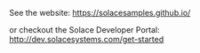 See the website: https://solacesamples.github.io/

or checkout the Solace Developer Portal: http://dev.solacesystems.com/get-started
